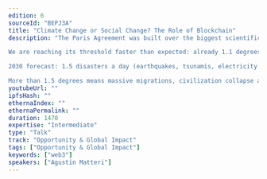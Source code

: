 ```yaml
---
edition: 6
sourceId: "BEPJ3A"
title: "Climate Change or Social Change? The Role of Blockchain"
description: "The Paris Agreement was built over the biggest scientific consensus in the history of Humankind.

We are reaching its threshold faster than expected: already 1.1 degrees above pre-industrial levels and counting.

2030 forecast: 1.5 disasters a day (earthquakes, tsunamis, electricity infrastructure loss: no internet- no blockchain)

More than 1.5 degrees means massive migrations, civilization collapse and potential extinction…."
youtubeUrl: ""
ipfsHash: ""
ethernaIndex: ""
ethernaPermalink: ""
duration: 1470
expertise: "Intermediate"
type: "Talk"
track: "Opportunity & Global Impact"
tags: ["Opportunity & Global Impact"]
keywords: ["web3"]
speakers: ["Agustín Matteri"]
---
```

